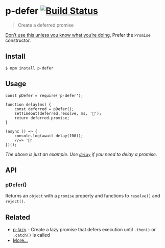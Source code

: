 p-defer [![Build Status](https://travis-ci.org/sindresorhus/p-defer.svg?branch=master)](https://travis-ci.org/sindresorhus/p-defer)
===================================================================================================================================

> Create a deferred promise

[Don’t use this unless you know what you’re doing.](https://github.com/petkaantonov/bluebird/wiki/Promise-anti-patterns#the-deferred-anti-pattern) Prefer the `Promise` constructor.

Install
-------

    $ npm install p-defer

Usage
-----

    const pDefer = require('p-defer');

    function delay(ms) {
        const deferred = pDefer();
        setTimeout(deferred.resolve, ms, '🦄');
        return deferred.promise;
    }

    (async () => {
        console.log(await delay(100));
        //=> '🦄'
    })();

*The above is just an example. Use [`delay`](https://github.com/sindresorhus/delay) if you need to delay a promise.*

API
---

### pDefer()

Returns an `object` with a `promise` property and functions to `resolve()` and `reject()`.

Related
-------

-   [p-lazy](https://github.com/sindresorhus/p-lazy) - Create a lazy promise that defers execution until `.then()` or `.catch()` is called
-   [More…](https://github.com/sindresorhus/promise-fun)
